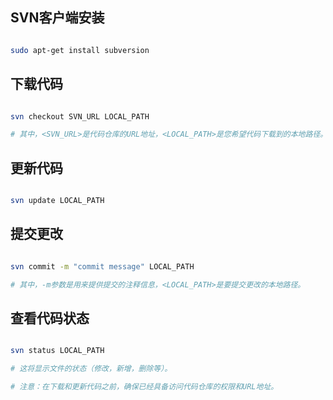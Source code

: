 
## SVN客户端安装

```sh

sudo apt-get install subversion

```


## 下载代码

```sh

svn checkout SVN_URL LOCAL_PATH

# 其中，<SVN_URL>是代码仓库的URL地址，<LOCAL_PATH>是您希望代码下载到的本地路径。

```


## 更新代码

```sh

svn update LOCAL_PATH

```


## 提交更改

```sh

svn commit -m "commit message" LOCAL_PATH

# 其中，-m参数是用来提供提交的注释信息，<LOCAL_PATH>是要提交更改的本地路径。

```


## 查看代码状态

```sh

svn status LOCAL_PATH

# 这将显示文件的状态（修改，新增，删除等）。

# 注意：在下载和更新代码之前，确保已经具备访问代码仓库的权限和URL地址。

```
